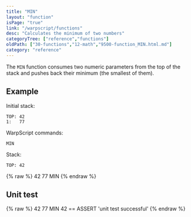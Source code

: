 ```yaml
---
title: "MIN"
layout: "function"
isPage: "true"
link: "/warpscript/functions"
desc: "Calculates the minimum of two numbers"
categoryTree: ["reference","functions"]
oldPath: ["30-functions","12-math","9500-function_MIN.html.md"]
category: "reference"
---
```

 

The `MIN` function consumes two numeric parameters from the top of the stack and pushes back their minimum (the smallest of them).


## Example ##

Initial stack:

    TOP: 42
    1:   77


WarpScript commands:

    MIN

Stack: 

    TOP: 42

{% raw %}
<warp10-warpscript-widget backend="{{backend}}"  exec-endpoint="{{execEndpoint}}">42 
77
MIN
</warp10-warpscript-widget>
{% endraw %}    


## Unit test ##

{% raw %}
<warp10-warpscript-widget backend="{{backend}}"  exec-endpoint="{{execEndpoint}}">42 77 MIN
42 == ASSERT
'unit test successful'
</warp10-warpscript-widget>
{% endraw %}        
